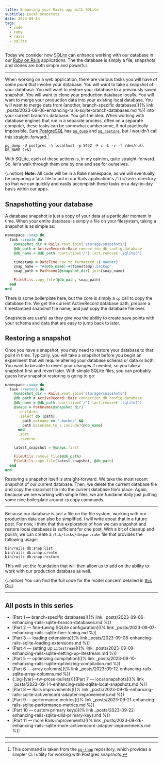 ```yaml
---
title: Enhancing your Rails app with SQLite
subtitle: Local snapshots
date: 2023-09-14
tags:
  - code
  - ruby
  - rails
  - sqlite
---
```


Today we consider how [SQLite](https://www.sqlite.org/index.html) can enhance working with our database in our [Ruby on Rails](https://rubyonrails.org) applications. The the database is simply a file, snapshots and clones are both simple and powerful.

<!--/summary-->

- - -

When working on a web application, there are various tasks you will have _at some point_ that involve your database. You will want to take a snapshot of your database. You will want to restore your database to a previously saved snapshot. You will want to clone your production database locally. You will want to merge your production data into your existing local database. You will want to merge data from [another, branch-specific databases]({% link _posts/2023-09-06-enhancing-rails-sqlite-branch-databases.md %}) into your current branch's database. You get the idea. When working with database engines that run in a separate process, often on a separate computer, these tasks can be somewhat cumbersome, if not practically impossible. Sure [PostgreSQL](https://www.postgresql.org) has [`pg_dump`](https://www.postgresql.org/docs/current/app-pgdump.html) and [`pg_restore`](https://www.postgresql.org/docs/15/app-pgrestore.html), but I wouldn't call this straight-forward:[^1]

```shell
pg_dump -U postgres -h localhost -p 5432 -F c -b -v -f /dev/null DB_NAME 2>&1
```

With SQLite, each of these actions is, in my opinion, quite straight-forward. So, let's walk through them one by one and see for ourselves.

{:.notice}
**Note:** All code will be in a Rake namespace, as we will eventually be preparing a task file to put in our Rails application's `/lib/tasks` directory so that we can quickly and easily accomplish these tasks on a day-to-day basis within our apps.

## Snapshotting your database

A database snapshot is just a copy of your data at a particular moment in time. When your entire database is simply a file on your filesystem, taking a snapshot is as simple as:

```ruby
namespace :snap do
  task :create do
    @snapshot_dir = Rails.root.join('storage/snapshots')
    @db_path = ActiveRecord::Base.connection_db_config.database
    @db_name = @db_path.rpartition('/').last.remove('.sqlite3')

    timestamp = DateTime.now.to_formatted_s(:number)
    snap_name = "#{@db_name}-#{timestamp}.backup"
    snap_path = Pathname(@snapshot_dir).join(snap_name)

    FileUtils.copy_file(@db_path, snap_path)
  end
end
```

There is some boilerplate here, but the core is simply a `cp` call to copy the database file. We get the current ActiveRecord database path, prepare a timestamped snapshot file name, and just copy the database file over.

Snapshots are useful as they give you the ability to create save points with your schema and data that are easy to jump back to later.

## Restoring a snapshot

Once you have a snapshot, you may need to restore your database to that point in time. Typically, you will take a snapshot before you begin an experiment that will require altering your database schema or data or both. You want to be able to revert your changes if needed, so you take a snapshot first and revert later. With simple SQLite files, you can probably guess how snapshot restoring is going to go:

```ruby
namespace :snap do
  task :restore do
    @snapshot_dir = Rails.root.join('storage/snapshots')
    @db_path = ActiveRecord::Base.connection_db_config.database
    @db_name = @db_path.rpartition('/').last.remove('.sqlite3')
    @snaps = Pathname(@snapshot_dir)
      .children
      .select do |path|
        path.extname == ".backup" &&
        path.basename.to_s.include?(@db_name)
      end
      .sort
      .reverse

    latest_snapshot = @snaps.first

    FileUtils.remove_file(@db_path)
    FileUtils.copy_file(latest_snapshot, @db_path)
  end
end
```

Restoring a snapshot itself is straight-forward. We take the most recent snapshot of our current database. Then, we delete the current database file and copy the snapshot file into the current database file's place. Again, because we are working with simple files, we are fundamentally just putting some nice boilerplate around `cp` copy commands.

- - -

Because our database is just a file on the file system, working with our production data can also be simplified. I will write about that in a future post. For now, I think that this exploration of how we can snapshot and restore local databases is sufficient for one post. With a bit of cleanup and polish, we can create a `/lib/tasks/dbspan.rake` file that provides the following usage:

```shell
bin/rails db:snap:list
bin/rails db:snap:create
bin/rails db:snap:restore
```

This will set the foundation that will then allow us to add on the ability to work with our production database as well.

{:.notice}
You can find the full code for the model concern detailed in [this Gist](https://gist.github.com/fractaledmind/4fe00d226715e8ce7209a525f3d9d98e).

- - -

## All posts in this series

* [Part 1 — branch-specific databases]({% link _posts/2023-09-06-enhancing-rails-sqlite-branch-databases.md %})
* [Part 2 — fine-tuning SQLite configuration]({% link _posts/2023-09-07-enhancing-rails-sqlite-fine-tuning.md %})
* [Part 3 — loading extensions]({% link _posts/2023-09-08-enhancing-rails-sqlite-loading-extensions.md %})
* [Part 4 — setting up `Litestream`]({% link _posts/2023-09-09-enhancing-rails-sqlite-setting-up-litestream.md %})
* [Part 5 — optimizing compilation]({% link _posts/2023-09-10-enhancing-rails-sqlite-optimizing-compilation.md %})
* [Part 6 — array columns]({% link _posts/2023-09-12-enhancing-rails-sqlite-array-columns.md %})
* {:.bg-[var(--tw-prose-bullets)]}[Part 7 — local snapshots]({% link _posts/2023-09-14-enhancing-rails-sqlite-local-snapshots.md %})
* [Part 8 — Rails improvements]({% link _posts/2023-09-15-enhancing-rails-sqlite-activerecord-adapter-improvements.md %})
* [Part 9 — performance metrics]({% link _posts/2023-09-21-enhancing-rails-sqlite-performance-metrics.md %})
* [Part 10 — custom primary keys]({% link _posts/2023-09-22-enhancing-rails-sqlite-ulid-primary-keys.md %})
* [Part 11 — more Rails improvements]({% link _posts/2023-09-26-enhancing-rails-sqlite-more-activerecord-adapter-improvements.md %})

- - -

[^1]: This command is taken from the [`pg-snap`](https://github.com/iseth/pg-snap/) repository, which provides a simpler CLI utility for working with Postgres snapshots.